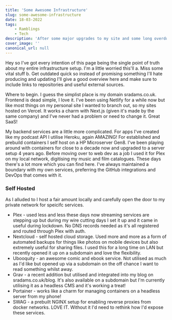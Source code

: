 ```yaml
---
title: 'Some Awesome Infrastructure'
slug: some-awesome-infrastructure
date: 18-03-2022
tags:
    - Ramblings
    - Tech
description: 'After some major upgrades to my site and some long overdue links with my self hosted setup I wanted to document some of my cool setup.'
cover_image: ''
canonical_url: null
---
```


Hey so I've got every intention of this page being the single point of truth about my entire infrastructure setup. I'm a little worried this'll
a. Miss some vital stuff
b. Get outdated quick
so instead of promising something I'll hate producing and updating I'll give a good overview here and make sure to include links to repositories and useful external sources.

Where to begin. I guess the simplist place is my domain sradams.co.uk. Frontend is dead simple, I love it. I've been using Netlify for a while now but like most things on my personal site I wanted to branch out, so my sites hosted on Vercel. It works a charm with Next.js (given it's made by the same company) and I've never had a problem or need to change it. Great SaaS!

My backend services are a little more complicated. For apps I've created like my podcast API I utilise Heroku, again AMAZING! For established and prebuild containers I self host on a HP Microserver Gen8. I've been playing around with containers for close to a decade now and upgraded to a server setup 4 years ago. Before moving over to web dev as a job I used it for Plex on my local network, digitising my music and film catalogues. These days there's a lot more which you can find here. I've always maintained a boundary with my own services, preferring the GitHub integrations and DevOps that comes with it.

### Self Hosted
As I alluded to I host a fair amount locally and carefully open the door to my private network for speicifc services.
- Plex - used less and less these days now streaming services are stepping up but during my wire cutting days I set it up and it came in useful during lockdown. No DNS records needed as it's all registered and routed through Plex with auth.
- Nextcloud - self hosted cloud storage. Used more and more as a form of automated backups for things like photos on mobile devices but also extremely useful for sharing files. I used this for a long time on LAN but recently opened it up on a subdomain and love the flexibility.
- Ubooquity - an awesome comic and ebook service. Not utilised as much as I'd like but opened up via a subdomain on the off chance I want to read something whilst away.
- Grav - a recent addition but utilised and integrated into my blog on sradams.co.uk/blog. It's also available on a subdomain but I'm currently utilising it as a headless CMS and it's working a treat!
- Portainer - works like a charm for managing containers on a headless server from my phone!
- SWAG - a prebuilt NGINX setup for enabling reverse proxies from docker networks. LOVE IT. Without it I'd need to rethink how I'd expose these services.